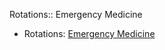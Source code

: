 Rotations:: Emergency Medicine
- Rotations: [Emergency Medicine](02%20Rotations/Emergency%20Medicine.md)